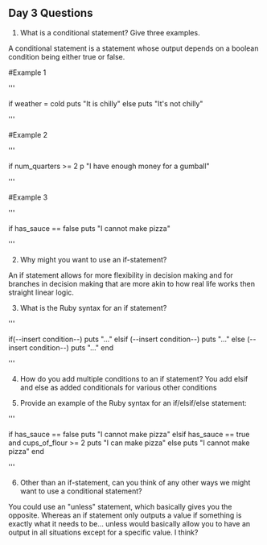 ## Day 3 Questions

1. What is a conditional statement? Give three examples.

A conditional statement is a statement whose output depends on a boolean condition being either true or false.

#Example 1

'''

if weather = cold
puts "It is chilly"
else
puts "It's not chilly"

'''

#Example 2

'''

if num_quarters >= 2
  p "I have enough money for a gumball"

'''

#Example 3

'''

if has_sauce == false
  puts "I cannot make pizza"

'''





2. Why might you want to use an if-statement?

An if statement allows for more flexibility in decision making and for branches in decision making that are more akin to how real life works then straight linear logic.

3. What is the Ruby syntax for an if statement?

'''

if(--insert condition--)
puts "..."
elsif (--insert condition--)
puts "..."
else (--insert condition--)
puts "..."
end

'''

4. How do you add multiple conditions to an if statement?
You add elsif and else as added conditionals for various other conditions

5. Provide an example of the Ruby syntax for an if/elsif/else statement:

'''

if has_sauce == false
  puts "I cannot make pizza"
elsif has_sauce == true and cups_of_flour >= 2
  puts "I can make pizza"
else
  puts "I cannot make pizza"
end

'''

6. Other than an if-statement, can you think of any other ways we might want to use a conditional statement?

You could use an "unless" statement, which basically gives you the opposite. Whereas an if statement only outputs a value if something is exactly what it needs to be... unless would basically allow you to have an output in all situations except for a specific value. I think?
